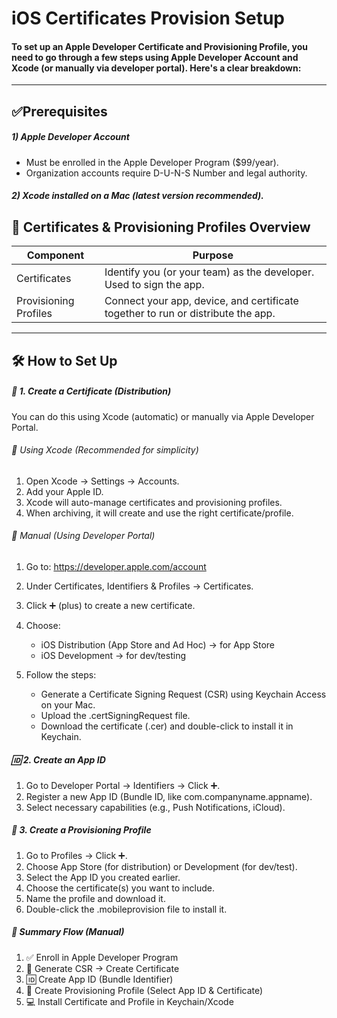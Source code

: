 # iOS Certificates Provision Setup
#### To set up an Apple Developer Certificate and Provisioning Profile, you need to go through a few steps using Apple Developer Account and Xcode (or manually via developer portal). Here's a clear breakdown:
---

## ✅Prerequisites
##### 1) Apple Developer Account
- Must be enrolled in the Apple Developer Program ($99/year).
- Organization accounts require D-U-N-S Number and legal authority.
##### 2) Xcode installed on a Mac (latest version recommended).

## 📜 Certificates & Provisioning Profiles Overview
| Component | Purpose |
| ------ | ------ |
| Certificates | Identify you (or your team) as the developer. Used to sign the app. |
| Provisioning Profiles | Connect your app, device, and certificate together to run or distribute the app. |
---
## 🛠️ How to Set Up
##### 🔐 1. Create a Certificate (Distribution)
You can do this using Xcode (automatic) or manually via Apple Developer Portal.

###### 🔸 Using Xcode (Recommended for simplicity)
1) Open Xcode → Settings → Accounts.
2) Add your Apple ID.
3) Xcode will auto-manage certificates and provisioning profiles.
4) When archiving, it will create and use the right certificate/profile.
###### 🔸 Manual (Using Developer Portal)
1) Go to: https://developer.apple.com/account
2) Under Certificates, Identifiers & Profiles → Certificates.
3) Click ➕ (plus) to create a new certificate.
4) Choose:
    - iOS Distribution (App Store and Ad Hoc) → for App Store
    - iOS Development → for dev/testing

5) Follow the steps:
    - Generate a Certificate Signing Request (CSR) using Keychain Access on your Mac.
    - Upload the .certSigningRequest file.
    - Download the certificate (.cer) and double-click to install it in Keychain.

##### 🆔 2. Create an App ID
1) Go to Developer Portal → Identifiers → Click ➕.
2) Register a new App ID (Bundle ID, like com.companyname.appname).
3) Select necessary capabilities (e.g., Push Notifications, iCloud).

##### 📄 3. Create a Provisioning Profile
1) Go to Profiles → Click ➕.
2) Choose App Store (for distribution) or Development (for dev/test).
3) Select the App ID you created earlier.
4) Choose the certificate(s) you want to include.
5) Name the profile and download it.
6) Double-click the .mobileprovision file to install it.

##### 🔄 Summary Flow (Manual)
1) ✅ Enroll in Apple Developer Program
2) 🔐 Generate CSR → Create Certificate
3) 🆔 Create App ID (Bundle Identifier)
4) 📄 Create Provisioning Profile (Select App ID & Certificate)
5) 💻 Install Certificate and Profile in Keychain/Xcode
